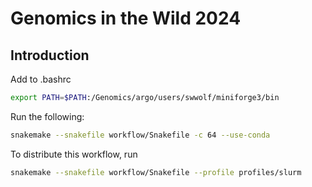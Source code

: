 # Genomics in the Wild 2024

## Introduction

Add to .bashrc

```bash
export PATH=$PATH:/Genomics/argo/users/swwolf/miniforge3/bin
```

Run the following:

```bash
snakemake --snakefile workflow/Snakefile -c 64 --use-conda
```


To distribute this workflow, run

```bash
snakemake --snakefile workflow/Snakefile --profile profiles/slurm
```
